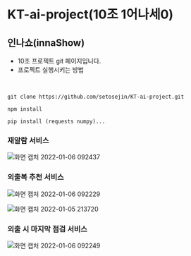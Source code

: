 # KT-ai-project(10조 1어나세0)
## 인나쇼(innaShow)
* 10조 프로젝트 git 페이지입니다.
* 프로젝트 실행시키는 방법
<br>

`git clone https://github.com/setosejin/KT-ai-project.git`

`npm install`

`pip install (requests numpy)...`



### 재알람 서비스
![화면 캡처 2022-01-06 092437](https://user-images.githubusercontent.com/47729233/150112254-0ca7a6cd-d4c0-4a53-aed3-ef4b1d60565d.png)
<br>
### 외출복 추천 서비스
![화면 캡처 2022-01-06 092229](https://user-images.githubusercontent.com/47729233/150112285-66d99761-ccda-4930-a6f5-12738aa9070b.png)

![화면 캡처 2022-01-05 213720](https://user-images.githubusercontent.com/47729233/150112217-c168b171-30f0-4f30-b676-a8554e4c3640.png)
<br>
### 외출 시 마지막 점검 서비스
![화면 캡처 2022-01-06 092249](https://user-images.githubusercontent.com/47729233/150112299-6b0d09db-9129-4f96-b140-c6284454aabd.png)
